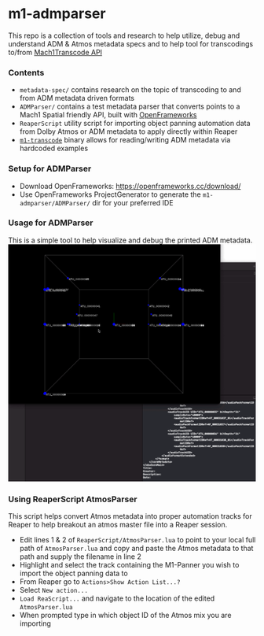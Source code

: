 # m1-admparser
This repo is a collection of tools and research to help utilize, debug and understand ADM & Atmos metadata specs and to help tool for transcodings to/from [Mach1Transcode API](https://github.com/Mach1Studios/m1-sdk/tree/master/executables)

### Contents
- `metadata-spec/` contains research on the topic of transcoding to and from ADM metadata driven formats
- `ADMParser/` contains a test metadata parser that converts points to a Mach1 Spatial friendly API, built with [OpenFrameworks](https://openframeworks.cc/)
- `ReaperScript` utility script for importing object panning automation data from Dolby Atmos or ADM metadata to apply directly within Reaper
- [`m1-transcode`](https://github.com/Mach1Studios/m1-sdk/tree/master/executables) binary allows for reading/writing ADM metadata via hardcoded examples

### Setup for ADMParser
- Download OpenFrameworks: https://openframeworks.cc/download/
- Use OpenFrameworks ProjectGenerator to generate the `m1-admparser/ADMParser/` dir for your preferred IDE

### Usage for ADMParser
This is a simple tool to help visualize and debug the printed ADM metadata.
![M1-ADMParser Example](.readme/m1-admparser-example.gif)

### Using ReaperScript AtmosParser
This script helps convert Atmos metadata into proper automation tracks for Reaper to help breakout an atmos master file into a Reaper session.

- Edit lines 1 & 2 of `ReaperScript/AtmosParser.lua` to point to your local full path of `AtmosParser.lua` and copy and paste the Atmos metadata to that path and supply the filename in line 2
- Highlight and select the track containing the M1-Panner you wish to import the object panning data to
- From Reaper go to `Actions>Show Action List...?`
- Select `New action...`
- `Load ReaScript...` and navigate to the location of the edited `AtmosParser.lua`
- When prompted type in which object ID of the Atmos mix you are importing